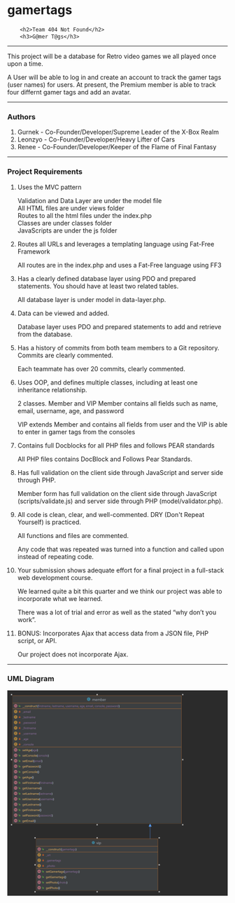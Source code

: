 # gamertags
        <h2>Team 404 Not Found</h2>
        <h3>G@mer T@gs</h3>
<hr>
<p>This project will be a database for Retro video games we all played once upon a time.</p>
<p>A User will be able to log in and create an account to track the gamer tags (user names)
for users.  At present, the Premium member is able to track four differnt gamer tags and add an avatar.</p>
<hr>
<h3>Authors</h3>
<ol>
    <li>Gurnek - Co-Founder/Developer/Supreme Leader of the X-Box Realm</li>
    <li>Leonzyo - Co-Founder/Developer/Heavy Lifter of Cars</li>
    <li>Renee - Co-Founder/Developer/Keeper of the Flame of Final Fantasy</li>
</ol>
<hr>
<h3>Project Requirements</h3>
    <ol>
    <li> Uses the MVC pattern</li>
        <dl>
        <dt>Validation and Data Layer are under the model file</dt>
        <dt>All HTML files are under views folder</dt>
        <dt>Routes to all the html files under the index.php</dt>
        <dt>Classes are under classes folder</dt>
        <dt>JavaScripts are under the js folder</dt>
        </dl>
    <li> Routes all URLs and leverages a templating language using Fat-Free Framework</li>
        <dl>
        <dt>All routes are in the index.php and uses a Fat-Free language using FF3</dt>
        </dl>
    <li>Has a clearly defined database layer using PDO and prepared statements. You should have at least two related tables.</li>
        <dl>All database layer is under model in data-layer.php.</dl>
    <li>Data can be viewed and added.</li>
        <dl>Database layer uses PDO and prepared statements to add and retrieve from the database.</dl>
    <li>Has a history of commits from both team members to a Git repository. Commits are clearly commented.</li>
        <dl>Each teammate has over 20 commits, clearly commented.</dl>
    <li>Uses OOP, and defines multiple classes, including at least one inheritance relationship.</li>
        <dl>2 classes. Member and VIP Member contains all fields such as name, email, username, age, and password</dl>
        <dl>VIP extends Member and contains all fields from user and the VIP is able to enter in gamer tags from the consoles</dl>
    <li>Contains full Docblocks for all PHP files and follows PEAR standards</li>
        <dl>All PHP files contains DocBlock and Follows Pear Standards.</dl>
    <li>Has full validation on the client side through JavaScript and server side through PHP.</li>
        <dl>Member form has full validation on the client side through JavaScript (scripts/validate.js) and server side through PHP (model/validator.php).</dl>
    <li>All code is clean, clear, and well-commented. DRY (Don't Repeat Yourself) is practiced.</li>
        <dl>All functions and files are commented.</dl>
        <dl> Any code that was repeated was turned into a function and called upon instead of repeating code.</dl>
    <li>Your submission shows adequate effort for a final project in a full-stack web development course.</li>
        <dl>We learned quite a bit this quarter and we think our project was able to incorporate what we learned.</dl>
        <dl>There was a lot of trial and error as well as the stated “why don’t you work”.</dl>
    <li>BONUS: Incorporates Ajax that access data from a JSON file, PHP script, or API.</li>
        <dl>Our project does not incorporate Ajax.</dl>
</ol>
<hr>
        <h3>UML Diagram</h3>
  
<img src="img.png" alt="UML diagram">